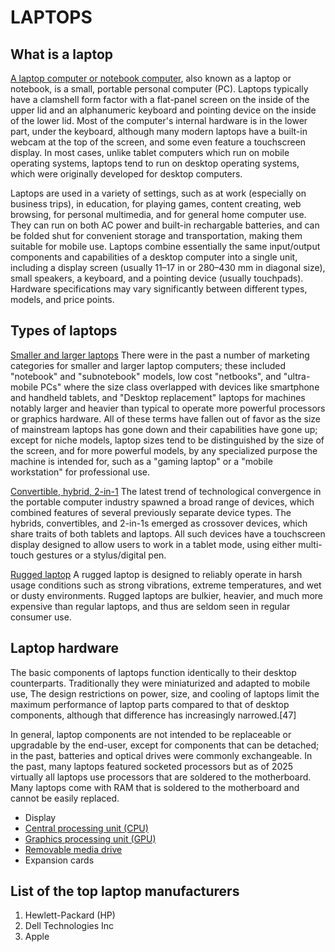 # LAPTOPS
## What is a laptop

[A laptop computer or notebook computer](https://en.wikipedia.org/wiki/Laptop), also known as a laptop or notebook, is a small, portable personal computer (PC). Laptops typically have a clamshell form factor with a flat-panel screen on the inside of the upper lid and an alphanumeric keyboard and pointing device on the inside of the lower lid. Most of the computer's internal hardware is in the lower part, under the keyboard, although many modern laptops have a built-in webcam at the top of the screen, and some even feature a touchscreen display. In most cases, unlike tablet computers which run on mobile operating systems, laptops tend to run on desktop operating systems, which were originally developed for desktop computers.

Laptops are used in a variety of settings, such as at work (especially on business trips), in education, for playing games, content creating, web browsing, for personal multimedia, and for general home computer use. They can run on both AC power and built-in rechargable batteries, and can be folded shut for convenient storage and transportation, making them suitable for mobile use. Laptops combine essentially the same input/output components and capabilities of a desktop computer into a single unit, including a display screen (usually 11–17 in or 280–430 mm in diagonal size), small speakers, a keyboard, and a pointing device (usually touchpads). Hardware specifications may vary significantly between different types, models, and price points.

## Types of laptops

[Smaller and larger laptops](https://en.wikipedia.org/wiki/Notebook_computer)
There were in the past a number of marketing categories for smaller and larger laptop computers; these included "notebook" and "subnotebook" models, low cost "netbooks", and "ultra-mobile PCs" where the size class overlapped with devices like smartphone and handheld tablets, and "Desktop replacement" laptops for machines notably larger and heavier than typical to operate more powerful processors or graphics hardware. All of these terms have fallen out of favor as the size of mainstream laptops has gone down and their capabilities have gone up; except for niche models, laptop sizes tend to be distinguished by the size of the screen, and for more powerful models, by any specialized purpose the machine is intended for, such as a "gaming laptop" or a "mobile workstation" for professional use.

[Convertible, hybrid, 2-in-1](https://en.wikipedia.org/wiki/2-in-1_laptop)
The latest trend of technological convergence in the portable computer industry spawned a broad range of devices, which combined features of several previously separate device types. The hybrids, convertibles, and 2-in-1s emerged as crossover devices, which share traits of both tablets and laptops. All such devices have a touchscreen display designed to allow users to work in a tablet mode, using either multi-touch gestures or a stylus/digital pen.

[Rugged laptop](https://en.wikipedia.org/wiki/Rugged_computer)
A rugged laptop is designed to reliably operate in harsh usage conditions such as strong vibrations, extreme temperatures, and wet or dusty environments. Rugged laptops are bulkier, heavier, and much more expensive than regular laptops, and thus are seldom seen in regular consumer use.

## Laptop hardware
The basic components of laptops function identically to their desktop counterparts. Traditionally they were miniaturized and adapted to mobile use, The design restrictions on power, size, and cooling of laptops limit the maximum performance of laptop parts compared to that of desktop components, although that difference has increasingly narrowed.[47]

In general, laptop components are not intended to be replaceable or upgradable by the end-user, except for components that can be detached; in the past, batteries and optical drives were commonly exchangeable. In the past, many laptops featured socketed processors but as of 2025 virtually all laptops use processors that are soldered to the motherboard. Many laptops come with RAM that is soldered to the motherboard and cannot be easily replaced.
* Display 
* [Central processing unit (CPU)](https://en.wikipedia.org/wiki/Central_processing_unit)
* [Graphics processing unit (GPU)](https://en.wikipedia.org/wiki/Intel_Core)
* [Removable media drive](https://en.wikipedia.org/wiki/Optical_disc_drive)
* Expansion cards

## List of the top laptop manufacturers
1. Hewlett-Packard (HP)
2. Dell Technologies Inc
3. Apple